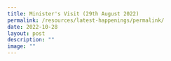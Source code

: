 ```yaml
---
title: Minister's Visit (29th August 2022)
permalink: /resources/latest-happenings/permalink/
date: 2022-10-28
layout: post
description: ""
image: ""
---
```

